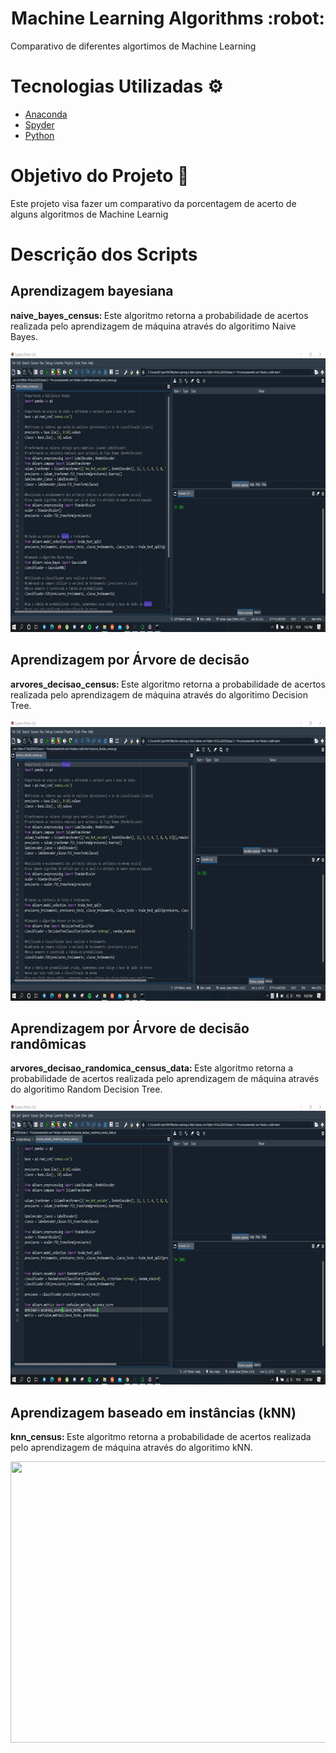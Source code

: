 <h1 align="center">
  Machine Learning Algorithms :robot:
</h1>

<p> Comparativo de diferentes algortimos de Machine Learning  </p>

# Tecnologias Utilizadas :gear:

  - [Anaconda](https://www.anaconda.com/)
  - [Spyder](https://www.spyder-ide.org/)
  - [Python](https://www.python.org/)

# Objetivo do Projeto :dart:
<p>Este projeto visa fazer um comparativo da porcentagem de acerto de alguns algoritmos de Machine Learnig</p>

# Descrição dos Scripts
## Aprendizagem bayesiana
<p><strong>naive_bayes_census: </strong>Este algoritmo retorna a probabilidade de acertos realizada pelo aprendizagem de máquina através do algoritimo Naive Bayes.</p>
<img src="/assets/naive_bayes.gif" width="800" height="450"/>

## Aprendizagem por Árvore de decisão
<p><strong>arvores_decisao_census: </strong>Este algoritmo retorna a probabilidade de acertos realizada pelo aprendizagem de máquina através do algoritimo Decision Tree.</p>
<img src="/assets/arvore_de_decisao.gif" width="800" height="450"/>

## Aprendizagem por Árvore de decisão randômicas
<p><strong>arvores_decisao_randomica_census_data: </strong>Este algoritmo retorna a probabilidade de acertos realizada pelo aprendizagem de máquina através do algoritimo Random Decision Tree.</p>
<img src="/assets/arvore_de_ decisicoes_randomica.gif" width="800" height="450"/>

## Aprendizagem baseado em instâncias (kNN)
<p><strong>knn_census: </strong>Este algoritmo retorna a probabilidade de acertos realizada pelo aprendizagem de máquina através do algoritimo kNN.</p>
<img src="/assets/knn.gif" width="800" height="450"/>
